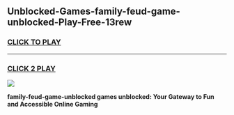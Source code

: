 
## Unblocked-Games-family-feud-game-unblocked-Play-Free-13rew
<h3>
<a href="https://premium76.site?title=family-feud-game-unblocked&ref=24M">CLICK TO PLAY</a></h3>
<hr>

<h3>
<a href="https://premium76.site?title=family-feud-game-unblocked&ref=24M">CLICK 2 PLAY</a>
  
</h3>

<a href="https://premium76.site?title=family-feud-game-unblocked&ref=24M"><img src="https://clearcache.store/games.png"></a>


**family-feud-game-unblocked games unblocked: Your Gateway to Fun and Accessible Online Gaming**
